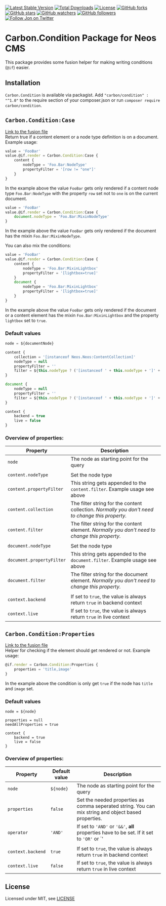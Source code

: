 [![Latest Stable Version](https://poser.pugx.org/carbon/condition/v/stable)](https://packagist.org/packages/carbon/condition)
[![Total Downloads](https://poser.pugx.org/carbon/condition/downloads)](https://packagist.org/packages/carbon/condition)
[![License](https://poser.pugx.org/carbon/condition/license)](LICENSE)
[![GitHub forks](https://img.shields.io/github/forks/jonnitto/Carbon.Condition.svg?style=social&label=Fork)](https://github.com/jonnitto/Carbon.Condition/fork)
[![GitHub stars](https://img.shields.io/github/stars/jonnitto/Carbon.Condition.svg?style=social&label=Stars)](https://github.com/jonnitto/Carbon.Condition/stargazers)
[![GitHub watchers](https://img.shields.io/github/watchers/jonnitto/Carbon.Condition.svg?style=social&label=Watch)](https://github.com/jonnitto/Carbon.Condition/subscription)
[![GitHub followers](https://img.shields.io/github/followers/jonnitto.svg?style=social&label=Follow)](https://github.com/jonnitto/followers)
[![Follow Jon on Twitter](https://img.shields.io/twitter/follow/jonnitto.svg?style=social&label=Follow)](https://twitter.com/jonnitto)

# Carbon.Condition Package for Neos CMS

This package provides some fusion helper for making writing conditions (`@if`) easier.

## Installation

`Carbon.Condition` is available via packagist. Add `"carbon/condition" : "^1.0"`
to the require section of your composer.json or run `composer require carbon/condition`.

## `Carbon.Condition:Case`

[Link to the fusion file](Resources/Private/Fusion/Helper/Case.fusion)  
Return true if a content element or a node type definition is on a document.  
Example usage:

```js
value = 'FooBar'
value.@if.render = Carbon.Condition:Case {
    content {
        nodeType = 'Foo.Bar:NodeType'
        propertyFilter = '[row != "one"]'
    }
}
```

In the example above the value `FooBar` gets only rendered if a content node type
`Foo.Bar:NodeType` with the property `row` set not to `one` is on the current document.

```js
value = 'FooBar'
value.@if.render = Carbon.Condition:Case {
    document.nodeType = 'Foo.Bar:MixinNodeType'
}
```

In the example above the value `FooBar` gets only rendered if the document has
the mixin `Foo.Bar:MixinNodeType`.

You can also mix the conditions:

```js
value = 'FooBar'
value.@if.render = Carbon.Condition:Case {
    content {
        nodeType = 'Foo.Bar:MixinLightbox'
        propertyFilter = '[lightbox=true]'
    }
    document {
        nodeType = 'Foo.Bar:MixinLightbox'
        propertyFilter = '[lightbox=true]'
    }
}
```

In the example above the value `FooBar` gets only rendered if the document or a
content element has the mixin `Foo.Bar:MixinLightbox` and the property `lightbox`
set to `true`.

### Default values

```js
node = ${documentNode}

content {
    collection = '[instanceof Neos.Neos:ContentCollection]'
    nodeType = null
    propertyFilter = ''
    filter = ${this.nodeType ? ('[instanceof ' + this.nodeType + ']' + this.propertyFilter) : null}
}

document {
    nodeType = null
    propertyFilter = ''
    filter = ${this.nodeType ? ('[instanceof ' + this.nodeType + ']' + this.propertyFilter) : null}
}

context {
    backend = true
    live = false
}
```

### Overview of properties:

| Property                  | Description                                                                                      |
| ------------------------- | ------------------------------------------------------------------------------------------------ |
| `node`                    | The node as starting point for the query                                                         |
|                           |                                                                                                  |
| `content.nodeType`        | Set the node type                                                                                |
| `content.propertyFilter`  | This string gets appended to the `content.filter`. Example usage see above                       |
| `content.collection`      | The filter string for the content collection. _Normally you don't need to change this property._ |
| `content.filter`          | The filter string for the content element. _Normally you don't need to change this property._    |
|                           |                                                                                                  |
| `document.nodeType`       | Set the node type                                                                                |
| `document.propertyFilter` | This string gets appended to the `document.filter`. Example usage see above                      |
| `document.filter`         | The filter string for the document element. _Normally you don't need to change this property._   |
|                           |                                                                                                  |
| `context.backend`         | If set to `true`, the value is always return `true` in backend context                           |
| `context.live`            | If set to `true`, the value is always return `true` in live context                              |

## `Carbon.Condition:Properties`

[Link to the fusion file](Resources/Private/Fusion/Helper/Properties.fusion)  
Helper for checking if the element should get rendered or not. Example usage:

```js
@if.render = Carbon.Condition:Properties {
    properties = 'title,image'
}
```

In the example above the condition is only get `true` if the node
has `title` and `image` set.

### Default values

```
node = ${node}

properties = null
needAllProperties = true

context {
    backend = true
    live = false
}
```

### Overview of properties:

| Property          | Default value | Description                                                                                                                   |
| ----------------- | ------------- | ----------------------------------------------------------------------------------------------------------------------------- |
| `node`            | `${node}`     | The node as starting point for the query                                                                                      |
| `properties`      | `false`       | Set the needed properties as comma seperated string. You can mix string and object based properties.                          |
| `operator`        | `'AND'`       | If set to `'AND'` or `'&&'`, **all** properties have to be set. If it set to `'OR'` or `'||'` only **one** property is needed |
|                   |               |                                                                                                                               |
| `context.backend` | `true`        | If set to `true`, the value is always return `true` in backend context                                                        |
| `context.live`    | `false`       | If set to `true`, the value is always return `true` in live context                                                           |

## License

Licensed under MIT, see [LICENSE](LICENSE)
